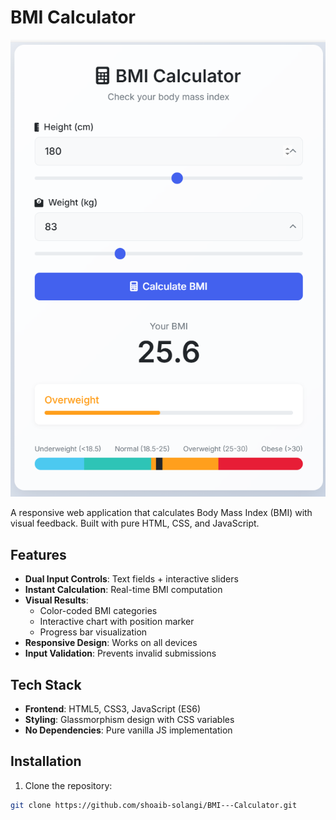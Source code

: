 # BMI Calculator

![BMI Calculator Screenshot](./bmi.PNG) 

A responsive web application that calculates Body Mass Index (BMI) with visual feedback. Built with pure HTML, CSS, and JavaScript.

## Features

- **Dual Input Controls**: Text fields + interactive sliders
- **Instant Calculation**: Real-time BMI computation
- **Visual Results**:
  - Color-coded BMI categories
  - Interactive chart with position marker
  - Progress bar visualization
- **Responsive Design**: Works on all devices
- **Input Validation**: Prevents invalid submissions

## Tech Stack

- **Frontend**: HTML5, CSS3, JavaScript (ES6)
- **Styling**: Glassmorphism design with CSS variables
- **No Dependencies**: Pure vanilla JS implementation

## Installation

1. Clone the repository:
```bash
git clone https://github.com/shoaib-solangi/BMI---Calculator.git

